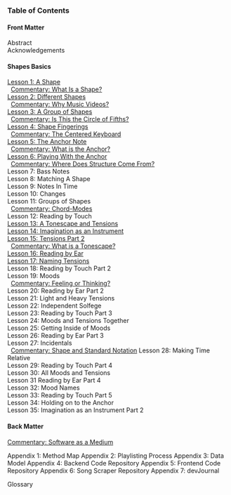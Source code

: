 ### Table of Contents

#### Front Matter
Abstract  
Acknowledgements  

#### Shapes Basics
[Lesson 1: A Shape](/lessons/01-a-shape.md)  
&nbsp;&nbsp;[Commentary: What Is a Shape?](/writing/01-what-is-a-shape.md)  
[Lesson 2: Different Shapes](02-different-shapes.md)  
&nbsp;&nbsp;[Commentary: Why Music Videos?]()  
[Lesson 3: A Group of Shapes](/lessons/03-a-group.md)  
&nbsp;&nbsp;[Commentary: Is This the Circle of Fifths?]()  
[Lesson 4: Shape Fingerings](/lessons/04-shape-fingerings.md)  
&nbsp;&nbsp;[Commentary: The Centered Keyboard]()  
[Lesson 5: The Anchor Note]()  
&nbsp;&nbsp;[Commentary: What is the Anchor?]()  
[Lesson 6: Playing With the Anchor]()  
&nbsp;&nbsp;[Commentary: Where Does Structure Come From?]()  
Lesson 7: Bass Notes  
Lesson 8: Matching A Shape  
Lesson 9: Notes In Time  
Lesson 10: Changes  
Lesson 11: Groups of Shapes  
&nbsp;&nbsp;[Commentary: Chord-Modes]()  
Lesson 12: Reading by Touch  
[Lesson 13: A Tonescape and Tensions](13-a-tonescape-and-tensions.md)  
[Lesson 14: Imagination as an Instrument](/lessons/14-imagination-as-an-instrument.md)  
[Lesson 15: Tensions Part 2]()  
&nbsp;&nbsp;[Commentary: What is a Tonescape?]()  
[Lesson 16: Reading by Ear](/lessons/16-reading-by-ear.md)  
[Lesson 17: Naming Tensions](/lessons/17-naming-tensions.md)  
Lesson 18: Reading by Touch Part 2  
Lesson 19: Moods  
&nbsp;&nbsp;[Commentary: Feeling or Thinking?]()  
Lesson 20: Reading by Ear Part 2  
Lesson 21: Light and Heavy Tensions  
Lesson 22: Independent Solfege  
Lesson 23: Reading by Touch Part 3  
Lesson 24: Moods and Tensions Together  
Lesson 25: Getting Inside of Moods  
Lesson 26: Reading by Ear Part 3  
Lesson 27: Incidentals  
&nbsp;&nbsp;[Commentary: Shape and Standard Notation]()
Lesson 28: Making Time Relative  
Lesson 29: Reading by Touch Part 4  
Lesson 30: All Moods and Tensions  
Lesson 31 Reading by Ear Part 4  
Lesson 32: Mood Names  
Lesson 33: Reading by Touch Part 5  
Lesson 34: Holding on to the Anchor  
Lesson 35: Imagination as an Instrument Part 2  

#### Back Matter
[Commentary: Software as a Medium]()  

Appendix 1: Method Map
Appendix 2: Playlisting Process
Appendix 3: Data Model
Appendix 4: Backend Code Repository
Appendix 5: Frontend Code Repository
Appendix 6: Song Scraper Repository
Appendix 7: devJournal

Glossary
